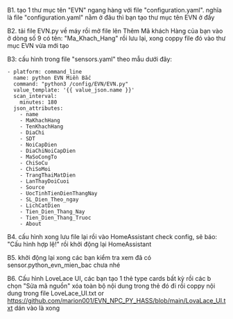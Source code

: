 B1. tạo 1 thư mục tên "EVN" ngang hàng với file "configuration.yaml". nghĩa là file "configuration.yaml" nằm ở đâu thì bạn tạo thư mục tên EVN ở đấy

B2. tải file EVN.py về máy rồi mở file lên Thêm Mã khách Hàng của bạn vào ở dòng số 9 có tên: "Ma_Khach_Hang" rồi lưu lại, xong coppy file đó  vào thư mục EVN vừa mới tạo

B3: cấu hình trong file "sensors.yaml" theo mẫu dưới đây:


    - platform: command_line
      name: python EVN Miền Bắc
      command: "python3 /config/EVN/EVN.py"
      value_template: '{{ value_json.name }}'
      scan_interval:
        minutes: 180
      json_attributes:
        - name
        - MaKhachHang
        - TenKhachHang
        - DiaChi
        - SDT
        - NoiCapDien
        - DiaChiNoiCapDien
        - MaSoCongTo
        - ChiSoCu
        - ChiSoMoi
        - TrangThaiMatDien
        - LanThayDoiCuoi
        - Source
        - UocTinhTienDienThangNay
        - SL_Dien_Theo_ngay
        - LichCatDien
        - Tien_Dien_Thang_Nay
        - Tien_Dien_Thang_Truoc
        - About
        
B4. cấu hình xong lưu file lại rồi vào HomeAssistant check config, sẽ báo: "Cấu hình hợp lệ!"  rồi khởi động lại HomeAssistant

B5. khởi động lại xong các bạn kiểm tra xem đã có sensor.python_evn_mien_bac chưa nhé

B6. Cấu hình LoveLace UI, các bạn tạo 1 thẻ type cards bất kỳ rồi các b chọn "Sửa mã nguồn" xóa toàn bộ nội dung trong thẻ đó đi rồi coppy nội dung trong file LoveLace_UI.txt or https://github.com/marion001/EVN_NPC_PY_HASS/blob/main/LovaLace_UI.txt dán vào là xong
